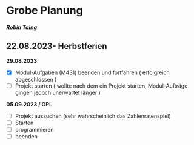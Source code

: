 # Grobe Planung

***Robin Taing***

## 22.08.2023- Herbstferien


**29.08.2023**
- [x] Modul-Aufgaben (M431) beenden und fortfahren ( erfolgreich abgeschlossen )
- [ ] Projekt starten ( wollte nach dem ein Projekt starten, Modul-Aufträge gingen jedoch unerwartet länger )

**05.09.2023 / OPL**
- [ ] Projekt aussuchen (sehr wahrscheinlich das Zahlenratenspiel)
- [ ] Starten
- [ ] programmieren
- [ ] beenden
